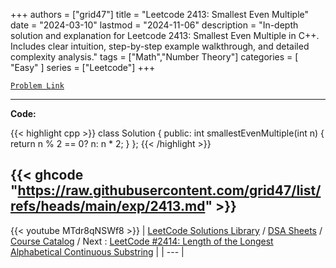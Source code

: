 
+++
authors = ["grid47"]
title = "Leetcode 2413: Smallest Even Multiple"
date = "2024-03-10"
lastmod = "2024-11-06"
description = "In-depth solution and explanation for Leetcode 2413: Smallest Even Multiple in C++. Includes clear intuition, step-by-step example walkthrough, and detailed complexity analysis."
tags = ["Math","Number Theory"]
categories = [
    "Easy"
]
series = ["Leetcode"]
+++



[`Problem Link`](https://leetcode.com/problems/smallest-even-multiple/description/)

---
**Code:**

{{< highlight cpp >}}
class Solution {
public:
    int smallestEvenMultiple(int n) {
        return n % 2 == 0? n: n * 2;
    }
};
{{< /highlight >}}

{{< ghcode "https://raw.githubusercontent.com/grid47/list/refs/heads/main/exp/2413.md" >}}
---
{{< youtube MTdr8qNSWf8 >}}
| [LeetCode Solutions Library](https://grid47.xyz/leetcode/) / [DSA Sheets](https://grid47.xyz/sheets/) / [Course Catalog](https://grid47.xyz/courses/) / Next : [LeetCode #2414: Length of the Longest Alphabetical Continuous Substring](https://grid47.xyz/posts/leetcode-2414-length-of-the-longest-alphabetical-continuous-substring-solution/) |
| --- |
